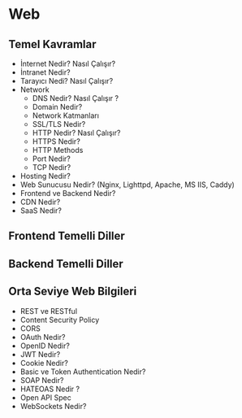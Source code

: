 # Web

## Temel Kavramlar
- İnternet Nedir? Nasıl Çalışır?
- İntranet Nedir?
- Tarayıcı Nedi? Nasıl Çalışır?
- Network
    - DNS Nedir? Nasıl Çalışır ?
    - Domain Nedir?
    - Network Katmanları
    - SSL/TLS Nedir?
    - HTTP Nedir? Nasıl Çalışır?
    - HTTPS Nedir?
    - HTTP Methods
    - Port Nedir?
    - TCP Nedir?
- Hosting Nedir?
- Web Sunucusu Nedir? (Nginx, Lighttpd, Apache, MS IIS, Caddy)
- Frontend ve Backend Nedir?
- CDN Nedir?
- SaaS Nedir?

## Frontend Temelli Diller

## Backend Temelli Diller

## Orta Seviye Web Bilgileri
- REST ve RESTful
- Content Security Policy
- CORS
- OAuth Nedir?
- OpenID Nedir?
- JWT Nedir?
- Cookie Nedir?
- Basic ve Token Authentication Nedir?
- SOAP Nedir?
- HATEOAS Nedir ?
- Open API Spec
- WebSockets Nedir?

